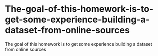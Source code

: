 # The-goal-of-this-homework-is-to-get-some-experience-building-a-dataset-from-online-sources
The goal of this homework is to get some experience building a dataset from online sources
